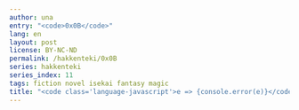 ```yaml
---
author: una
entry: "<code>0x0B</code>"
lang: en
layout: post
license: BY-NC-ND
permalink: /hakkenteki/0x0B
series: hakkenteki
series_index: 11
tags: fiction novel isekai fantasy magic
title: "<code class='language-javascript'>e => {console.error(e)}</code>"
---
```

